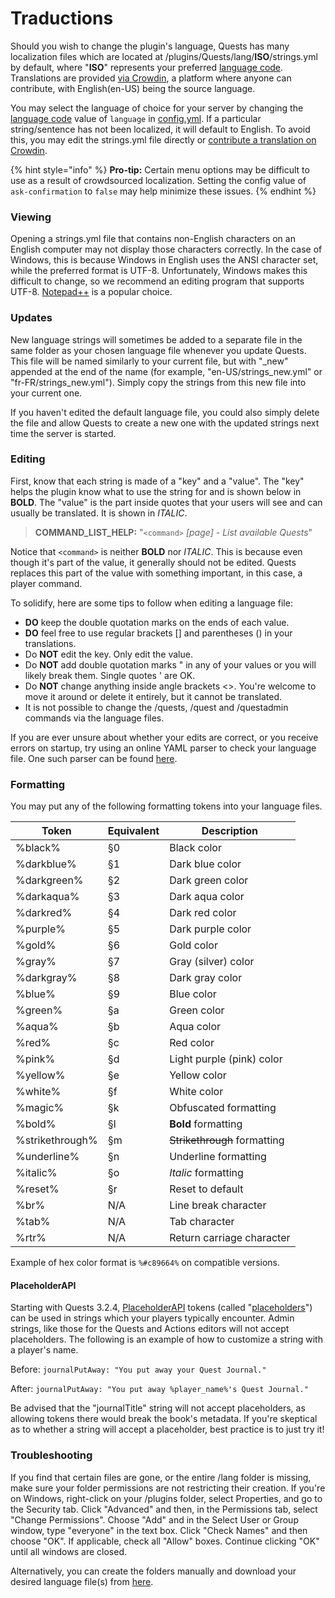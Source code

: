 # Traductions

Should you wish to change the plugin's language, Quests has many localization files which are located at /plugins/Quests/lang/**ISO**/strings.yml by default, where "**ISO**" represents your preferred [language code](https://support.crowdin.com/api/language-codes/). Translations are provided [via Crowdin](https://crowdin.com/project/translate-quests), a platform where anyone can contribute, with English(en-US) being the source language.

You may select the language of choice for your server by changing the [language code](https://support.crowdin.com/api/language-codes/) value of `language` in [config.yml](https://pikamug.gitbook.io/quests/setup/configuration#config.yml). If a particular string/sentence has not been localized, it will default to English. To avoid this, you may edit the strings.yml file directly or [contribute a translation on Crowdin](https://crowdin.com/project/translate-quests).

{% hint style="info" %}
**Pro-tip:** Certain menu options may be difficult to use as a result of crowdsourced localization. Setting the config value of `ask-confirmation` to `false` may help minimize these issues.
{% endhint %}

### Viewing

Opening a strings.yml file that contains non-English characters on an English computer may not display those characters correctly. In the case of Windows, this is because Windows in English uses the ANSI character set, while the preferred format is UTF-8. Unfortunately, Windows makes this difficult to change, so we recommend an editing program that supports UTF-8. [Notepad++](https://notepad-plus-plus.org/) is a popular choice.

### Updates

New language strings will sometimes be added to a separate file in the same folder as your chosen language file whenever you update Quests. This file will be named similarly to your current file, but with "\_new" appended at the end of the name (for example, "en-US/strings\_new.yml" or "fr-FR/strings\_new.yml"). Simply copy the strings from this new file into your current one.

If you haven't edited the default language file, you could also simply delete the file and allow Quests to create a new one with the updated strings next time the server is started.

### Editing

First, know that each string is made of a "key" and a "value". The "key" helps the plugin know what to use the string for and is shown below in **BOLD**. The "value" is the part inside quotes that your users will see and can usually be translated. It is shown in _ITALIC_.

> **COMMAND\_LIST\_HELP:** "`<command>` _\[page] - List available Quests_"

Notice that `<command>` is neither **BOLD** nor _ITALIC_. This is because even though it's part of the value, it generally should not be edited. Quests replaces this part of the value with something important, in this case, a player command.

To solidify, here are some tips to follow when editing a language file:

* **DO** keep the double quotation marks on the ends of each value.
* **DO** feel free to use regular brackets \[] and parentheses () in your translations.
* Do **NOT** edit the key. Only edit the value.
* Do **NOT** add double quotation marks " in any of your values or you will likely break them. Single quotes ' are OK.
* Do **NOT** change anything inside angle brackets <>. You're welcome to move it around or delete it entirely, but it cannot be translated.
* It is not possible to change the /quests, /quest and /questadmin commands via the language files.

If you are ever unsure about whether your edits are correct, or you receive errors on startup, try using an online YAML parser to check your language file. One such parser can be found [here](http://yaml-online-parser.appspot.com/).

### Formatting

You may put any of the following formatting tokens into your language files.

| Token           | Equivalent | Description                  |
| --------------- | ---------- | ---------------------------- |
| %black%         | §0         | Black color                  |
| %darkblue%      | §1         | Dark blue color              |
| %darkgreen%     | §2         | Dark green color             |
| %darkaqua%      | §3         | Dark aqua color              |
| %darkred%       | §4         | Dark red color               |
| %purple%        | §5         | Dark purple color            |
| %gold%          | §6         | Gold color                   |
| %gray%          | §7         | Gray (silver) color          |
| %darkgray%      | §8         | Dark gray color              |
| %blue%          | §9         | Blue color                   |
| %green%         | §a         | Green color                  |
| %aqua%          | §b         | Aqua color                   |
| %red%           | §c         | Red color                    |
| %pink%          | §d         | Light purple (pink) color    |
| %yellow%        | §e         | Yellow color                 |
| %white%         | §f         | White color                  |
| %magic%         | §k         | Obfuscated formatting        |
| %bold%          | §l         | **Bold** formatting          |
| %strikethrough% | §m         | ~~Strikethrough~~ formatting |
| %underline%     | §n         | Underline formatting         |
| %italic%        | §o         | _Italic_ formatting          |
| %reset%         | §r         | Reset to default             |
| %br%            | N/A        | Line break character         |
| %tab%           | N/A        | Tab character                |
| %rtr%           | N/A        | Return carriage character    |

Example of hex color format is `%#c89664%` on compatible versions.

#### PlaceholderAPI

Starting with Quests 3.2.4, [PlaceholderAPI](https://www.spigotmc.org/wiki/placeholderapi/) tokens (called "[placeholders](https://www.spigotmc.org/wiki/placeholderapi-placeholders/)") can be used in strings which your players typically encounter. Admin strings, like those for the Quests and Actions editors will not accept placeholders. The following is an example of how to customize a string with a player's name.

Before: `journalPutAway: "You put away your Quest Journal."`

After: `journalPutAway: "You put away %player_name%'s Quest Journal."`

Be advised that the "journalTitle" string will not accept placeholders, as allowing tokens there would break the book's metadata. If you're skeptical as to whether a string will accept a placeholder, best practice is to just try it!

### Troubleshooting

If you find that certain files are gone, or the entire /lang folder is missing, make sure your folder permissions are not restricting their creation. If you're on Windows, right-click on your /plugins folder, select Properties, and go to the Security tab. Click "Advanced" and then, in the Permissions tab, select "Change Permissions". Choose "Add" and in the Select User or Group window, type "everyone" in the text box. Click "Check Names" and then choose "OK". If applicable, check all "Allow" boxes. Continue clicking "OK" until all windows are closed.

Alternatively, you can create the folders manually and download your desired language file(s) from [here](https://github.com/PikaMug/Quests/tree/main/core/src/main/resources/lang).

